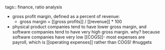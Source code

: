 tags:: finance, ratio analysis

- gross profit margin, defined as a percent of revenue:
	- gross margin = [[gross profits]] / [[revenue]] * 100
- physical product companies tend to have lower gross margin, and software companies tend to have very high gross margin. why? because software companies have very low [[COGS]]- most expenses are payroll, which is [[operating expenses]] rather than COGS! #nuggets